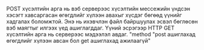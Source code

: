 POST хүсэлтийн арга нь вэб серверээс хүсэлтийн мессежийн үндсэн хэсэгт хавсаргасан
өгөгдлийг хүлээн авахыг хүсдэг бөгөөд үүнийг хадгалах боломжтой.
Энэ нь ихэвчлэн файл байршуулах эсвэл бөглөсөн вэб маягтыг илгээх үед ашиглагддаг. 
Үүний эсрэгээр HTTP GET хүсэлтийн арга нь серверээс мэдээлэл авдаг.
"method "post ашиглахад  өгөгдлийг хүлээн авсан бол get ашиглахад ажилаагүй" 

